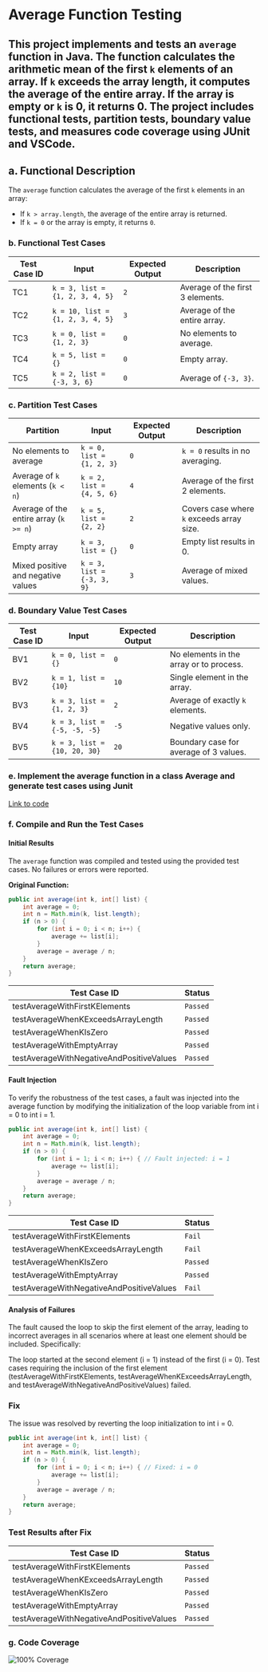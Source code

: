 
# Average Function Testing

This project implements and tests an `average` function in Java. The function calculates the arithmetic mean of the first `k` elements of an array. If `k` exceeds the array length, it computes the average of the entire array. If the array is empty or `k` is 0, it returns 0. The project includes functional tests, partition tests, boundary value tests, and measures code coverage using JUnit and VSCode.
---

## a. Functional Description

The `average` function calculates the average of the first `k` elements in an array:
- If `k > array.length`, the average of the entire array is returned.
- If `k = 0` or the array is empty, it returns `0`.

### b. Functional Test Cases
| Test Case ID | Input                            | Expected Output | Description                              |
|--------------|----------------------------------|-----------------|------------------------------------------|
| TC1          | `k = 3, list = {1, 2, 3, 4, 5}` | `2`             | Average of the first 3 elements.         |
| TC2          | `k = 10, list = {1, 2, 3, 4, 5}`| `3`             | Average of the entire array.             |
| TC3          | `k = 0, list = {1, 2, 3}`       | `0`             | No elements to average.                  |
| TC4          | `k = 5, list = {}`              | `0`             | Empty array.                             |
| TC5          | `k = 2, list = {-3, 3, 6}`      | `0`             | Average of `{-3, 3}`.                    |

### c. Partition Test Cases
| Partition                          | Input                            | Expected Output | Description                              |
|------------------------------------|----------------------------------|-----------------|------------------------------------------|
| No elements to average             | `k = 0, list = {1, 2, 3}`       | `0`             | `k = 0` results in no averaging.         |
| Average of `k` elements (`k < n`)  | `k = 2, list = {4, 5, 6}`        | `4`             | Average of the first 2 elements.         |
| Average of the entire array (`k >= n`) | `k = 5, list = {2, 2}`        | `2`             | Covers case where `k` exceeds array size.|
| Empty array                        | `k = 3, list = {}`              | `0`             | Empty list results in 0.                 |
| Mixed positive and negative values | `k = 3, list = {-3, 3, 9}`      | `3`             | Average of mixed values.                 |

### d. Boundary Value Test Cases
| Test Case ID | Input                            | Expected Output | Description                              |
|--------------|----------------------------------|-----------------|------------------------------------------|
| BV1          | `k = 0, list = {}`              | `0`             | No elements in the array or to process.  |
| BV2          | `k = 1, list = {10}`            | `10`            | Single element in the array.             |
| BV3          | `k = 3, list = {1, 2, 3}`       | `2`             | Average of exactly `k` elements.         |
| BV4          | `k = 3, list = {-5, -5, -5}`    | `-5`            | Negative values only.                    |
| BV5          | `k = 3, list = {10, 20, 30}`    | `20`            | Boundary case for average of 3 values.   |


###  e. Implement the average function in a class Average and generate test cases using Junit
[Link to code](https://github.com/UTDClassroomOrg/HW3-testing-axr210162-cs3354.008)


### f. Compile and Run the Test Cases

#### **Initial Results**
The `average` function was compiled and tested using the provided test cases. No failures or errors were reported.

**Original Function:**
```java
public int average(int k, int[] list) {
    int average = 0;
    int n = Math.min(k, list.length);
    if (n > 0) {
        for (int i = 0; i < n; i++) {
            average += list[i];
        }
        average = average / n;
    }
    return average;
}
```
| Test Case ID | Status  |
|--------------|---------|
| testAverageWithFirstKElements               | `Passed`|
| testAverageWhenKExceedsArrayLength          | `Passed`|
| testAverageWhenKIsZero                      | `Passed`|
| testAverageWithEmptyArray                   | `Passed`|
| testAverageWithNegativeAndPositiveValues	  | `Passed`|

#### **Fault Injection**
To verify the robustness of the test cases, a fault was injected into the average function by modifying the initialization of the loop variable from int i = 0 to int i = 1.

```java
public int average(int k, int[] list) {
    int average = 0;
    int n = Math.min(k, list.length);
    if (n > 0) {
        for (int i = 1; i < n; i++) { // Fault injected: i = 1
            average += list[i];
        }
        average = average / n;
    }
    return average;
}
```
| Test Case ID | Status  |
|--------------|---------|
| testAverageWithFirstKElements               | `Fail`|
| testAverageWhenKExceedsArrayLength          | `Fail`|
| testAverageWhenKIsZero                      | `Passed`|
| testAverageWithEmptyArray                   | `Passed`|
| testAverageWithNegativeAndPositiveValues	  | `Fail`|

#### **Analysis of Failures**
The fault caused the loop to skip the first element of the array, leading to incorrect averages in all scenarios where at least one element should be included. Specifically:

The loop started at the second element (i = 1) instead of the first (i = 0).
Test cases requiring the inclusion of the first element (testAverageWithFirstKElements, testAverageWhenKExceedsArrayLength, and testAverageWithNegativeAndPositiveValues) failed.

### **Fix**
The issue was resolved by reverting the loop initialization to int i = 0.

```java
public int average(int k, int[] list) {
    int average = 0;
    int n = Math.min(k, list.length);
    if (n > 0) {
        for (int i = 0; i < n; i++) { // Fixed: i = 0
            average += list[i];
        }
        average = average / n;
    }
    return average;
}
```
### **Test Results after Fix**
| Test Case ID | Status  |
|--------------|---------|
| testAverageWithFirstKElements               | `Passed`|
| testAverageWhenKExceedsArrayLength          | `Passed`|
| testAverageWhenKIsZero                      | `Passed`|
| testAverageWithEmptyArray                   | `Passed`|
| testAverageWithNegativeAndPositiveValues	  | `Passed`|

### g. **Code Coverage**
![100% Coverage](https://github.com/user-attachments/assets/71322a5d-0c25-4720-a6d6-242d3e27704e)

